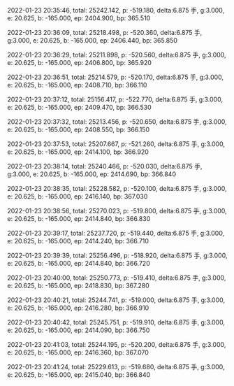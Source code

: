 2022-01-23 20:35:46, total: 25242.142, p: -519.180, delta:6.875 手, g:3.000, e: 20.625, b: -165.000, ep: 2404.900, bp: 365.510

2022-01-23 20:36:09, total: 25218.498, p: -520.360, delta:6.875 手, g:3.000, e: 20.625, b: -165.000, ep: 2406.440, bp: 365.850

2022-01-23 20:36:29, total: 25211.898, p: -520.560, delta:6.875 手, g:3.000, e: 20.625, b: -165.000, ep: 2406.800, bp: 365.920

2022-01-23 20:36:51, total: 25214.579, p: -520.170, delta:6.875 手, g:3.000, e: 20.625, b: -165.000, ep: 2408.710, bp: 366.110

2022-01-23 20:37:12, total: 25156.417, p: -522.770, delta:6.875 手, g:3.000, e: 20.625, b: -165.000, ep: 2409.470, bp: 366.530

2022-01-23 20:37:32, total: 25213.456, p: -520.650, delta:6.875 手, g:3.000, e: 20.625, b: -165.000, ep: 2408.550, bp: 366.150

2022-01-23 20:37:53, total: 25207.667, p: -521.260, delta:6.875 手, g:3.000, e: 20.625, b: -165.000, ep: 2414.100, bp: 366.920

2022-01-23 20:38:14, total: 25240.466, p: -520.030, delta:6.875 手, g:3.000, e: 20.625, b: -165.000, ep: 2414.690, bp: 366.840

2022-01-23 20:38:35, total: 25228.582, p: -520.100, delta:6.875 手, g:3.000, e: 20.625, b: -165.000, ep: 2416.140, bp: 367.030

2022-01-23 20:38:56, total: 25270.023, p: -519.800, delta:6.875 手, g:3.000, e: 20.625, b: -165.000, ep: 2414.840, bp: 366.830

2022-01-23 20:39:17, total: 25237.720, p: -519.440, delta:6.875 手, g:3.000, e: 20.625, b: -165.000, ep: 2414.240, bp: 366.710

2022-01-23 20:39:39, total: 25256.496, p: -518.920, delta:6.875 手, g:3.000, e: 20.625, b: -165.000, ep: 2414.840, bp: 366.720

2022-01-23 20:40:00, total: 25250.773, p: -519.410, delta:6.875 手, g:3.000, e: 20.625, b: -165.000, ep: 2418.830, bp: 367.280

2022-01-23 20:40:21, total: 25244.741, p: -519.000, delta:6.875 手, g:3.000, e: 20.625, b: -165.000, ep: 2416.280, bp: 366.910

2022-01-23 20:40:42, total: 25245.751, p: -519.910, delta:6.875 手, g:3.000, e: 20.625, b: -165.000, ep: 2414.090, bp: 366.750

2022-01-23 20:41:03, total: 25244.195, p: -520.200, delta:6.875 手, g:3.000, e: 20.625, b: -165.000, ep: 2416.360, bp: 367.070

2022-01-23 20:41:24, total: 25229.613, p: -519.680, delta:6.875 手, g:3.000, e: 20.625, b: -165.000, ep: 2415.040, bp: 366.840